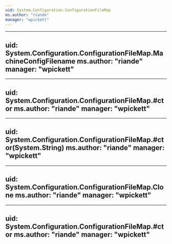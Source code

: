 ```yaml
---
uid: System.Configuration.ConfigurationFileMap
ms.author: "riande"
manager: "wpickett"
---
```


---
uid: System.Configuration.ConfigurationFileMap.MachineConfigFilename
ms.author: "riande"
manager: "wpickett"
---

---
uid: System.Configuration.ConfigurationFileMap.#ctor
ms.author: "riande"
manager: "wpickett"
---

---
uid: System.Configuration.ConfigurationFileMap.#ctor(System.String)
ms.author: "riande"
manager: "wpickett"
---

---
uid: System.Configuration.ConfigurationFileMap.Clone
ms.author: "riande"
manager: "wpickett"
---

---
uid: System.Configuration.ConfigurationFileMap.#ctor
ms.author: "riande"
manager: "wpickett"
---
